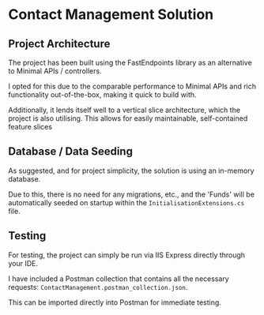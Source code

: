 # Contact Management Solution

## Project Architecture

The project has been built using the FastEndpoints library as an alternative to Minimal APIs / controllers.

I opted for this due to the comparable performance to Minimal APIs and rich functionality out-of-the-box, making it quick to build with.

Additionally, it lends itself well to a vertical slice architecture, which the project is also utilising. This allows for easily maintainable, self-contained feature slices

## Database / Data Seeding

As suggested, and for project simplicity, the solution is using an in-memory database. 

Due to this, there is no need for any migrations, etc., and the 'Funds' will be automatically seeded on startup within the `InitialisationExtensions.cs` file.

## Testing

For testing, the project can simply be run via IIS Express directly through your IDE.

I have included a Postman collection that contains all the necessary requests: `ContactManagement.postman_collection.json`.

This can be imported directly into Postman for immediate testing.